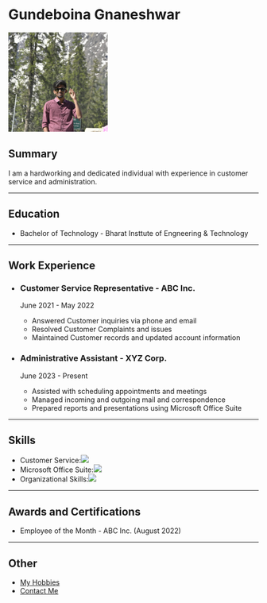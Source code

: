 <body>
                    <left><h1>Gundeboina Gnaneshwar</h1>
                    <img src="WhatsApp Image 2023-11-08 at 9.34.29 PM.jpeg" height="200" alt="Resume"/>
                    <h2>Summary</h2>
                    <p>I am a hardworking and dedicated individual with experience in customer service and administration.</p>
<hr/>
                    <h2>Education</h2>
                            <ul>
                                        <li>Bachelor of Technology - Bharat Insttute of Engneering & Technology</li>
                            </ul>
<hr/>
                    <h2>Work Experience</h2>
                    <ul>
                                        <h3><li>Customer Service Representative - ABC Inc.</li></h3>
                                        <p>June 2021 - May 2022 </p>
                             <ul>
                                        <li>Answered Customer inquiries via phone and email</li>
                                        <li>Resolved Customer Complaints and issues</li>
                                        <li>Maintained Customer records and updated account information</li>
                             </ul>
                    </ul>
                    <ul>
                                        <h3><li>Administrative Assistant - XYZ Corp.</li></h3>
                                        <p>June 2023 - Present</p>
                                        <ul>
                                                            <li>Assisted with scheduling appointments and meetings</li>
                                                            <li>Managed incoming and outgoing mail and correspondence</li>
                                                            <li>Prepared reports and presentations using Microsoft Office Suite</li>
                                        </ul>
                    </ul>
                    <hr/>
                    <h2>Skills</h2>
                    <ul>
                                        <li>Customer Service:<img src="./photos/star.png" height="20"></li>
                                        <li>Microsoft Office Suite:<img src="./photos/star.png" height="20"></li>
                                        <li>Organizational Skills:<img src="./photos/star.png" height="20"></li>
                    </ul>
                    <hr/>
                    <h2>Awards and Certifications</h2>
                    <ul>
                                        <li><p>Employee of the Month - ABC Inc. (August 2022)</p></li>
                    </ul>
                    <hr/>
                    <h2>Other</h2>
                    <ul>
                                        <li><a href="./public/hobbies.html">My Hobbies</a></li>
                                        <li><a href="./public/contact.html">Contact Me</a></li>
                    </ul>
</body>
